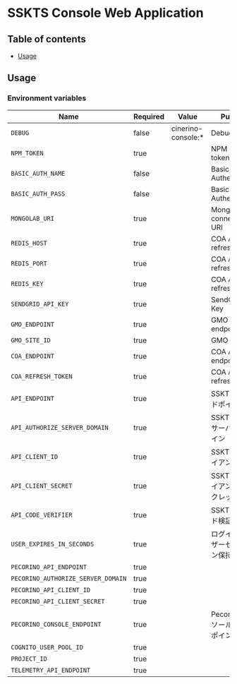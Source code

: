 # SSKTS Console Web Application

## Table of contents

* [Usage](#usage)

## Usage

### Environment variables

| Name                               | Required | Value              | Purpose                            |
| ---------------------------------- | -------- | ------------------ | ---------------------------------- |
| `DEBUG`                            | false    | cinerino-console:* | Debug                              |
| `NPM_TOKEN`                        | true     |                    | NPM auth token                     |
| `BASIC_AUTH_NAME`                  | false    |                    | Basic Authentication               |
| `BASIC_AUTH_PASS`                  | false    |                    | Basic Authentication               |
| `MONGOLAB_URI`                     | true     |                    | MongoDB connection URI             |
| `REDIS_HOST`                       | true     |                    | COA API refresh token              |
| `REDIS_PORT`                       | true     |                    | COA API refresh token              |
| `REDIS_KEY`                        | true     |                    | COA API refresh token              |
| `SENDGRID_API_KEY`                 | true     |                    | SendGrid API Key                   |
| `GMO_ENDPOINT`                     | true     |                    | GMO API endpoint                   |
| `GMO_SITE_ID`                      | true     |                    | GMO SiteID                         |
| `COA_ENDPOINT`                     | true     |                    | COA API endpoint                   |
| `COA_REFRESH_TOKEN`                | true     |                    | COA API refresh token              |
| `API_ENDPOINT`                     | true     |                    | SSKTSAPIエンドポイント             |
| `API_AUTHORIZE_SERVER_DOMAIN`      | true     |                    | SSKTSAPI認可サーバードメイン       |
| `API_CLIENT_ID`                    | true     |                    | SSKTSAPIクライアントID             |
| `API_CLIENT_SECRET`                | true     |                    | SSKTSAPIクライアントシークレット   |
| `API_CODE_VERIFIER`                | true     |                    | SSKTSAPIコード検証鍵               |
| `USER_EXPIRES_IN_SECONDS`          | true     |                    | ログインユーザーセッション保持期間 |
| `PECORINO_API_ENDPOINT`            | true     |                    |                                    |
| `PECORINO_AUTHORIZE_SERVER_DOMAIN` | true     |                    |                                    |
| `PECORINO_API_CLIENT_ID`           | true     |                    |                                    |
| `PECORINO_API_CLIENT_SECRET`       | true     |                    |                                    |
| `PECORINO_CONSOLE_ENDPOINT`        | true     |                    | Pecorinoコンソールエンドポイント   |
| `COGNITO_USER_POOL_ID`             | true     |                    |                                    |
| `PROJECT_ID`                       | true     |                    |                                    |
| `TELEMETRY_API_ENDPOINT`           | true     |                    |                                    |

